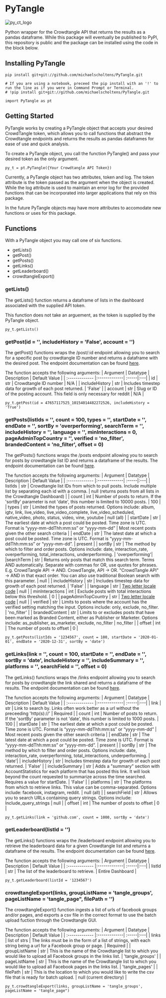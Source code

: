 # PyTangle

![py_ct_logo](https://user-images.githubusercontent.com/48947001/116953965-9fa08d00-ac5c-11eb-9c12-ba82c72ccc8d.png)


Python wrapper for the Crowdtangle API that returns the results as a pandas dataframe. While this package will eventually be published to PyPl, this repository is public and the package can be installed using the code in the block below. 

## Installing PyTangle

```
pip install git+git://github.com/michaelscholtens/PyTangle.git

# If you are using a notebook, preceed the pip install with an '!' to run the line as if you were in Command Prompt or Terminal.
# !pip install git+git://github.com/michaelscholtens/PyTangle.git

import PyTangle as pt
```

## Getting Started

PyTangle works by creating a PyTangle object that accepts your desired CrowdTangle token, which allows you to call functions that abstract the Crowdtangle endpoints and returns the results as pandas dataframes for ease of use and quick analysis. 

To create a PyTangle object, you call the function PyTangle() and pass your desired token as the only argument. 
```
py_t = pt.PyTangle({Your Crowdtangle API Token})
```
Currently, a PyTangle object has two attributes, token and log. The token attribute is the token passed as the argument when the object is created. While the log attribute is used to maintain an error log for the provided functions that can be incorporated into larger applications that rely on this package. 

In the future PyTangle objects may have more attributes to accomodate new functions or uses for this package.

## Functions 

With a PyTangle object you may call one of six functions. 

* getLists()
* getPost()
* getPosts()
* getLinks()
* getLeaderboard()
* crowdtangleExport()

### getLists()

The getLists() function returns a dataframe of lists in the dashboard associated with the supplied API token. 

This function does not take an arguement, as the token is supplied by the PyTangle object. 
```
py_t.getLists()
```

### getPost(id = '', includeHistory = 'False', account = '')

The getPost() functions wraps the /post/:id endpoint allowing you to search for a specific post by crowdtangle ID number and returns a dataframe with the desired post. The endpoint documentation can be found [here](https://github.com/CrowdTangle/API/wiki/Posts#get-postid).

The function accepts the following arguments:
| Argument      | Datatype      | Description  | Default Value |
| :------------- |:-------------| :-----|:---|
| id      | str | Crowdtangle ID number | N/A |
| includeHistory     | str      | Includes timestep data for growth of each post returned.   | 'False' |
| account | str      |   Slug or ID of the posting account. This field is only necessary for reddit | N/A |

```
py_t.getPost(id = 47657117525_10154014482272526, includeHistory = 'True')
```

### getPosts(listIds = '', count = 100, types = '', startDate = '', endDate = '', sortBy = 'overperforming', searchTerm = '', includeHistory = '', language = '', minInteractions = 0, pageAdminTopCountry = '', verified = 'no_filter', brandedContent = 'no_filter', offset = 0)

The getPosts() functions wraps the /posts endpoint allowing you to search for posts by crowdtangle list ID and returns a dataframe of the results. The endpoint documentation can be found [here](https://github.com/CrowdTangle/API/wiki/Posts).

The function accepts the following arguments:
| Argument      | Datatype      | Description  | Default Value |
| :------------- |:-------------| :-----|:---|
| listIds      | str | Crowdtangle list IDs from which to pull posts. Include multiple list by separating each id with a comma. | null (returns posts from all lists in the Crowdtangle Dashboard) |
| count     | int      | Number of posts to return. If the 'sortBy' parameter is not 'date', this number is limited to 10000 posts.   | 100 |
| types | str   | Limited the types of posts returned. Options include: album, igtv, link, live_video, live_video_complete, live_video_scheduled, native_video, photo, status, video, vine, youtube | null (all) |
| startDate | str | The earliest date at which a post could be posted. Time zone is UTC. Format is “yyyy-mm-ddThh:mm:ss” or “yyyy-mm-dd” | Most recent posts given the other search criteria | 
| endDate | str | The latest date at which a post could be posted. Time zone is UTC. Format is “yyyy-mm-ddThh:mm:ss” or “yyyy-mm-dd”. | present | 
| sortBy | str | The method by which to filter and order posts. Options include: date, interaction_rate, overperforming, total_interactions, underperforming. | 'overperforming'|
|searchTerm | str | Returns only posts that match this search term. Terms AND automatically. Separate with commas for OR, use quotes for phrases. E.g. CrowdTangle API -> AND. CrowdTangle, API -> OR. "CrowdTangle API" -> AND in that exact order. You can also use traditional Boolean search with this parameter. | null | 
| includeHistory | str | Includes timestep data for growth of each post returned. | 'False' |
| language | str | [Two letter locale code](https://en.wikipedia.org/wiki/List_of_ISO_639-1_codes) | null |
| minInteractions | int | Exclude posts with total interactions below this threshold. | 0 | 
| pageAdminTopCountry | str |  [Two letter locale code](https://en.wikipedia.org/wiki/List_of_ISO_639-1_codes) | null | 
| verified | str | Limits to posts where the account has the verified setting matching the input. Options include: only, exclude, no_filter. | 'no_filter' |
| brandedContent | str | Limits to or excludes posts that have been marked as Branded Content, either as Publisher or Marketer. Options include: as_publisher, as_marketer, exclude, no_filter | no_filter | 
| offset | int | The number of posts to offset | 0 |

```
py_t.getPosts(listIds = '1234567', count = 100, startDate = '2020-01-01', endDate = '2020-12-31', sortBy = 'date')
```

### getLinks(link = '', count = 100, startDate = '', endDate = '', sortBy = 'date', includeHistory = '', includeSummary = '', platforms = '', searchField = '', offset = 0)

The getLinks() functions wraps the /links endpoint allowing you to search for posts by crowdtangle the link shared and returns a dataframe of the results. The endpoint documentation can be found [here](https://github.com/CrowdTangle/API/wiki/Links).

The function accepts the following arguments:
| Argument      | Datatype      | Description  | Default Value |
| :------------- |:-------------| :-----|:---|
| link      | str | Link to search by. Links often work better as a url without the preceeding 'http(s)://' | Required |
| count     | int      | Number of posts to return. If the 'sortBy' parameter is not 'date', this number is limited to 1000 posts.  | 100 |
| startDate | str | The earliest date at which a post could be posted. Time zone is UTC. Format is “yyyy-mm-ddThh:mm:ss” or “yyyy-mm-dd” | Most recent posts given the other search criteria | 
| endDate | str | The latest date at which a post could be posted. Time zone is UTC. Format is “yyyy-mm-ddThh:mm:ss” or “yyyy-mm-dd”. | present | 
| sortBy | str | The method by which to filter and order posts. Options include: date, interaction_rate, overperforming, total_interactions, underperforming. | 'date'|
| includeHistory | str | Includes timestep data for growth of each post returned. | 'False' |
| includeSummary | str | Adds a "summary" section with AccountStatistics for each platform that has posted this link. It will look beyond the count requested to summarize across the time searched. Requires a value for startDate. | 'False' |
| platforms | str | The platforms from which to retrieve links. This value can be comma-separated. Options include: facebook, instagram, reddit. | null (all) |
| searchField | str | Allows you to search URLs containing query strings. Options include: Include_query_strings | null | 
| offset | int | The number of posts to offset | 0 |

```
py_t.getLinks(link = 'github.com', count = 1000, sortBy = 'date')
```

### getLeaderboard(listId = '')

The getLinks() functions wraps the /leaderboard endpoint allowing you to retrieve the leaderboard data for a given Crowdtangle list and returns a dataframe of the results. The endpoint documentation can be found [here](https://github.com/CrowdTangle/API/wiki/Leaderboard).

The function accepts the following arguments:
| Argument      | Datatype      | Description  | Default Value |
| :------------- |:-------------| :-----|:---|
| listId      | str | The list of the leaderboard to retrieve. | Entire Dashboard |

```
py_t.getLeaderboard(listId = '1234567')
```

### crowdtangleExport(links, groupListName = 'tangle_groups', pageListName = 'tangle_page", filePath = '')

The crowdtangleExport() function ingests a list of urls of facebook groups and/or pages, and exports a csv file in the correct format to use the batch upload fuction through the Crowdtangle GUI. 


The function accepts the following arguments:
| Argument      | Datatype      | Description  | Default Value |
| :------------- |:-------------| :-----|:---|
| links      | list of strs | The links must be in the form of a list of strings, with each string being a url for a Facebook group or page. | Required |
| groupListName | str | This is the name of the Crowdtangle list to which you would like to upload all Facebook groups in the links list. | 'tangle_groups' |
| pageListName | str | This is the name of the Crowdtangle list to which you would like to upload all Facebook pages in the links list. | 'tangle_pages' |
| filePath | str | This is the location to which you would like to write the csv file that is ready for batch upload. | null (current directory) | 

```
py_t.crowdtangleExport(links, groupListName = 'tangle_groups', pageListName = 'tangle_page")
```
